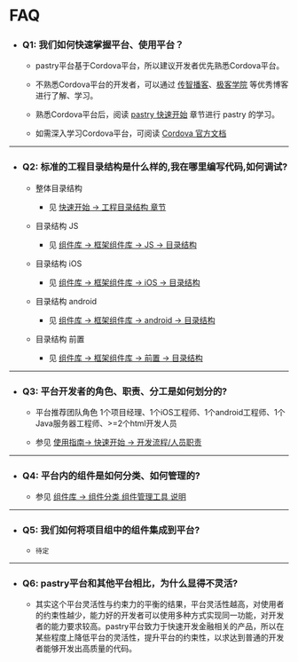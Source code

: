 # FAQ

  * ### Q1: 我们如何快速掌握平台、使用平台？
  
      * pastry平台基于Cordova平台，所以建议开发者优先熟悉Cordova平台。
      
      * 不熟悉Cordova平台的开发者，可以通过 [传智播客][net_cordovablog]、[极客学院][net_cordovablog1] 等优秀博客进行了解、学习。
      
      * 熟悉Cordova平台后，阅读 [pastry 快速开始][md_index] 章节进行 pastry 的学习。
      
      * 如需深入学习Cordova平台，可阅读 [Cordova 官方文档][cordova_doc]
      
- - - - - - - - -
  * ### Q2: 标准的工程目录结构是什么样的,我在哪里编写代码,如何调试?
      
      * 整体目录结构
      
        * 见 [快速开始 -> 工程目录结构 章节][md_index]
      
      * 目录结构 JS
      
        * 见 [组件库 -> 框架组件库 -> JS -> 目录结构][md_tutorials_js]
      
      * 目录结构 iOS
      
        * 见 [组件库 -> 框架组件库 -> iOS -> 目录结构][md_tutorials_ios]
      
      * 目录结构 android
      
        * 见 [组件库 -> 框架组件库 -> android -> 目录结构][md_tutorials_android]
      
      * 目录结构 前置
      
        * 见 [组件库 -> 框架组件库 -> 前置 -> 目录结构][md_tutorials_fo]
        
- - - - - - - - -
  * ### Q3: 平台开发者的角色、职责、分工是如何划分的?
      * 平台推荐团队角色 1个项目经理、1个iOS工程师、1个android工程师、1个Java服务器工程师、>=2个html开发人员
      
      * 参见 [使用指南-> 快速开始 -> 开发流程/人员职责][md_index]

- - - - - - - - -
  * ### Q4: 平台内的组件是如何分类、如何管理的?
      * 参见 [组件库 -> 组件分类 组件管理工具 说明][md_plugin]

- - - - - - - - -
  * ### Q5: 我们如何将项目组中的组件集成到平台?
      * `待定`

- - - - - - - - -
  * ### Q6: pastry平台和其他平台相比，为什么显得不灵活?
      * 其实这个平台灵活性与约束力的平衡的结果，平台灵活性越高，对使用者的约束性越少，能力好的开发者可以使用多种方式实现同一功能，对开发者的能力要求较高。pastry平台致力于快速开发金融相关的产品，所以在某些程度上降低平台的灵活性，提升平台的约束性，以求达到普通的开发者能够开发出高质量的代码。

[issues]: #

      
[net_cordovablog]: http://www.itcast.cn/news/20151228/14522674095.shtml
[net_cordovablog1]: http://wiki.jikexueyuan.com/project/apache-cordova-tutorial/
[cordova_doc]: http://cordova.apache.org/docs/en/latest/

[md_index]: index.md
[md_tutorials_js]: tutorials/pastry-js.md
[md_tutorials_ios]: tutorials/pastry-js.md
[md_tutorials_android]: tutorials/pastry-js.md
[md_tutorials_fo]: tutorials/pastry-js.md

[md_plugin]: plugins/plugins.md
